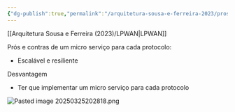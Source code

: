 ```yaml
---
{"dg-publish":true,"permalink":"/arquitetura-sousa-e-ferreira-2023/prosposta-1/","tags":["gardenEntry"]}
---
```



[[Arquitetura Sousa e Ferreira (2023)/LPWAN\|LPWAN]]

Prós e contras de um micro serviço para cada protocolo:

* Escalável e resiliente

Desvantagem

* Ter que implementar um micro serviço para cada protocolo

![Pasted image 20250325202818.png](/img/user/Pasted%20image%2020250325202818.png)

